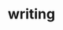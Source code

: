 ---
title: writing
itemhead: articles i've written
items: 
  - link: http://www.washingtoncitypaper.com/news/article/13043559/bear-essentials-experiencing-dcs-hairiest-gay-subculture
    image: bears1-b.jpg
    hed: Bear Essentials
    dek: D.C.'s hairiest gay subculture.
  - link: https://hyperallergic.com/219544/fact-checking-the-smithsonians-koch-funded-climate-change-exhibition/
    image: koch1-b.jpg
    hed: Koch Bust
    dek: Fact checking the Smithsonian's Koch-funded climate change exhibition.
  - link: https://www.washingtonpost.com/goingoutguide/sarah-silvermans-sweet-stupid-craft/2013/04/18/066d92e2-a21d-11e2-82bc-511538ae90a4_story.html
    image: silverman1-b.jpg
    hed: Sarah Silverman
    dek: Talking funny.
  - link: http://www.washingtoncitypaper.com/news/article/13041238/an-oral-history-of-fort-reno
    image: reno1-b.jpg
    hed: Your Band Played Here 
    dek: An oral history of Fort Reno's longstanding summer concert series.
  - link: https://www.washingtonpost.com/goingoutguide/militant-jazz-poet-amiri-baraka-still-a-political-firebrand/2013/03/08/4d5dfd22-84f9-11e2-98a3-b3db6b9ac586_story.html
    image: amiri1-b.jpg
    hed: Amiri Baraka
    dek: Jazz, poetry, & politics.
  - link: https://www.tinymixtapes.com/features/david-bazan
    image: bazan1-b.jpg
    hed: David Bazan
    dek: Losing faith.
  - link: http://www.rollingstone.com/music/news/kennedy-center-honors-santana-billy-joel-and-herbie-hancock-20131209
    image: rs1-b.jpg
    hed: Kennedy Center Honors 
    dek: Herbie Hancock, Billy Joel, and Santana.
  - link: https://www.washingtonpost.com/entertainment/books/book-review-louder-than-hell-the-definitive-oral-history-of-metal/2013/07/22/0eec1844-ed4f-11e2-a1f9-ea873b7e0424_story.html
    image: hell1-b.jpg
    hed: Louder Than Hell
    dek: Reviewing the oral history of heavy metal.
  - link: http://www.washingtoncitypaper.com/news/article/13046901/humane-asylum-for-lgbtq-immigrants-in-dc-waiting-is-the
    image: imm1-b.jpg
    hed: LGBT Immigrants in DC
    dek: What it's like to flee your home because of the people you love.
  - link: https://www.washingtonpost.com/news/going-out-guide/wp/2013/02/21/jonathan-richman-wrote-me-a-poem-no-really/
    image: richman1-b.jpg
    hed: Jonathan Richman
    dek: He hand-wrote me a poem.
  - link: https://www.washingtonpost.com/goingoutguide/trumpeter-hugh-masekela-at-lisner-auditorium/2013/04/10/1000b632-9d49-11e2-a941-a19bce7af755_story.html
    image: masekela1-b.jpg
    hed: Hugh Masekela
    dek: South Africa's finest.
  - link: http://www.washingtoncitypaper.com/arts/film-tv/article/13045828/boyhood-reviewed
    image: boy1-b.jpg
    hed: Richard Linklater
    dek: On Boyhood.
listhead: publications i've written for
listlinks: 
  - name: Rolling Stone
    link: http://www.rollingstone.com/contributor/ryan-little
  - name: The Washington Post
    link: https://www.google.com/search?rlz=1C6CHFA_enUS714US715&source=hp&q=%22by+ryan+little%22+site%3Awashingtonpost.com&oq=%22by+ryan+little%22+site%3Awashingtonpost.com
  - name: Hyperallergic
    link: https://hyperallergic.com/author/ryan-little
  - name: Washington City Paper
    link: http://www.washingtoncitypaper.com/info/contact/13004074/ryan-little
  - name: Tiny Mix Tapes
    link: https://www.tinymixtapes.com/writer/r.+little
  - name: WAMU
    link: http://bandwidth.wamu.org/contributors/ryan-little
---